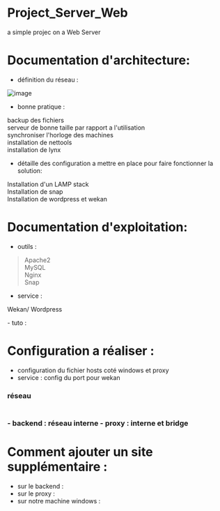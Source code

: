 # Project_Server_Web
a simple projec on a Web Server

# Documentation d'architecture:
- définition du réseau :

![image](https://user-images.githubusercontent.com/72856412/112160798-d2318180-8bea-11eb-935a-bac703b983d6.png)

- bonne pratique :

<p>backup des fichiers <br/>
serveur de bonne taille par rapport a l'utilisation <br/>
synchroniser l'horloge des machines <br/>
installation de nettools <br/>
installation de lynx <br/><p>

- détaille des configuration a mettre en place pour faire fonctionner la solution:

<p>Installation d'un LAMP stack <br/>
Installation de snap <br/>
Installation de wordpress et wekan <br/><p>

# Documentation d'exploitation:
- outils :
> Apache2<br/> MySQL<br/> Nginx<br/> Snap
- service :
<p>Wekan/
  Wordpress<p>
- tuto :

# Configuration a réaliser :
- configuration du fichier hosts coté windows et proxy
- service : config du port pour wekan <br/>
<h3>réseau<h3>  <br/>
- backend : réseau interne
- proxy : interne et bridge



# Comment ajouter un site supplémentaire :
- sur le backend :
- sur le proxy :
- sur notre machine windows :


